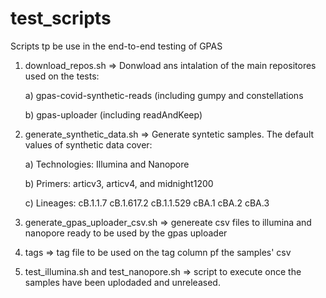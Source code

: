 # test_scripts

Scripts tp be use in the end-to-end testing of GPAS

1. download_repos.sh =>  Donwload ans intalation of the main repositores used on the tests: 

     a) gpas-covid-synthetic-reads (including gumpy and constellations
 
     b) gpas-uploader (including readAndKeep)

2. generate_synthetic_data.sh => Generate syntetic samples. The default values of synthetic data cover:

     a) Technologies: Illumina and Nanopore

     b) Primers: articv3, articv4, and midnight1200

     c) Lineages: cB.1.1.7 cB.1.617.2 cB.1.1.529 cBA.1 cBA.2 cBA.3
     
3. generate_gpas_uploader_csv.sh   => genereate csv files to illumina and nanopore ready to be used by the gpas uploader 

4. tags => tag file to be used on the tag column pf the samples' csv

5. test_illumina.sh and test_nanopore.sh => script to execute once the samples have been uplodaded and unreleased. 
